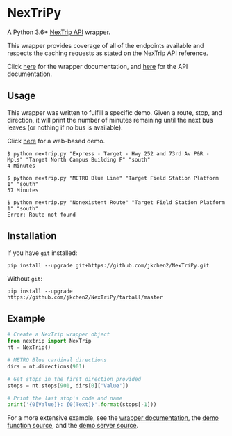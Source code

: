# NexTriPy
A Python 3.6+ [NexTrip API](http://svc.metrotransit.org/) wrapper.

This wrapper provides coverage of all of the endpoints available and respects the caching requests as stated on the NexTrip API reference.

Click [here](https://jkchen2.github.io/NexTriPy/nextrip.html) for the wrapper documentation, and [here](http://svc.metrotransit.org/) for the API documentation.

## Usage
This wrapper was written to fulfill a specific demo. Given a route, stop, and direction, it will print the number of minutes remaining until the next bus leaves (or nothing if no bus is available).

Click [here](https://jkchen2.github.io/NexTriPy/demo/) for a web-based demo.

```
$ python nextrip.py "Express - Target - Hwy 252 and 73rd Av P&R - Mpls" "Target North Campus Building F" "south"
4 Minutes

$ python nextrip.py "METRO Blue Line" "Target Field Station Platform 1" "south"
57 Minutes

$ python nextrip.py "Nonexistent Route" "Target Field Station Platform 1" "south"
Error: Route not found
```

## Installation
If you have `git` installed:

`pip install --upgrade git+https://github.com/jkchen2/NexTriPy.git`

Without `git`:

`pip install --upgrade https://github.com/jkchen2/NexTriPy/tarball/master`

## Example
```py
# Create a NexTrip wrapper object
from nextrip import NexTrip
nt = NexTrip()

# METRO Blue cardinal directions
dirs = nt.directions(901)

# Get stops in the first direction provided
stops = nt.stops(901, dirs[0]['Value'])

# Print the last stop's code and name
print('{0[Value]}: {0[Text]}'.format(stops[-1]))
```

For a more extensive example, see the [wrapper documentation](https://jkchen2.github.io/NexTriPy/nextrip.html), the [demo function source](https://jkchen2.github.io/NexTriPy/_modules/nextrip.html#demo), and the [demo server source](https://github.com/jkchen2/NexTriPy/blob/server/server.py).
